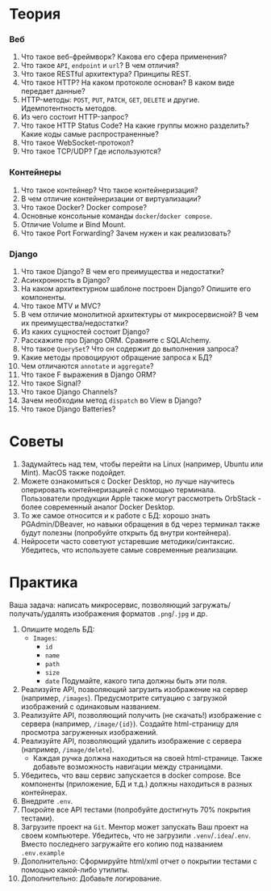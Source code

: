 # Теория
### Веб
1. Что такое веб-фреймворк? Какова его сфера применения?
2. Что такое `API`, `endpoint` и `url`? В чем отличия?
3. Что такое RESTful архитектура? Принципы REST.
4. Что такое HTTP? На каком протоколе основан? В каком виде передает данные?
5. HTTP-методы: `POST`, `PUT`, `PATCH`, `GET`, `DELETE` и другие. Идемпотентность методов.
6. Из чего состоит HTTP-запрос?
7. Что такое HTTP Status Code? На какие группы можно разделить? Какие коды самые распространенные?
8. Что такое WebSocket-протокол?
9. Что такое TCP/UDP? Где используются?

### Контейнеры
1. Что такое контейнер? Что такое контейнеризация?
2. В чем отличие контейнеризации от виртуализации?
3. Что такое Docker? Docker compose?
4. Основные консольные команды `docker`/`docker compose`.
5. Отличие Volume и Bind Mount.
6. Что такое Port Forwarding? Зачем нужен и как реализовать?

### Django
1. Что такое Django? В чем его преимущества и недостатки?
2. Асинхронность в Django?
3. На каком архитектурном шаблоне построен Django? Опишите его компоненты.
4. Что такое MTV и MVC?
5. В чем отличие монолитной архитектуры от микросервисной? В чем их преимущества/недостатки?
6. Из каких сущностей состоит Django?
7. Расскажите про Django ORM. Сравните с SQLAlchemy.
8. Что такое `QuerySet`? Что он содержит до выполнения запроса?
9. Какие методы провоцируют обращение запроса к БД?
10. Чем отличаются `annotate` и `aggregate`?
11. Что такое F выражения в Django ORM?
12. Что такое Signal?
13. Что такое Django Channels?
14. Зачем необходим метод `dispatch` во View в Django?
15. Что такое Django Batteries?

# Советы
1. Задумайтесь над тем, чтобы перейти на Linux (например, Ubuntu или Mint). MacOS также подойдет.
2. Можете ознакомиться с Docker Desktop, но лучше научитесь оперировать контейнеризацией с помощью терминала. Пользователи продукции Apple также могут рассмотреть OrbStack - более современный аналог Docker Desktop.
3. То же самое относится и к работе с БД: хорошо знать PGAdmin/DBeaver, но навыки обращения в бд через терминал также будут полезны (попробуйте открыть бд внутри контейнера).
4. Нейросети часто советуют устаревшие методики/синтаксис. Убедитесь, что используете самые современные реализации.

# Практика
Ваша задача: написать микросервис, позволяющий загружать/получать/удалять изображения форматов `.png`/`.jpg` и др.
1. Опишите модель БД:
   - `Images`:
       - `id`
       - `name`
       - `path`
       - `size`
       - `date`
Подумайте, какого типа должны быть эти поля.
2. Реализуйте API, позволяющий загрузить изображение на сервер (например, `/images`). Предусмотрите ситуацию с загрузкой изображений с одинаковым названием.
3. Реализуйте API, позволяющий получить (не скачать!) изображение с сервера (например, `/image/{id}`). Создайте html-страницу для просмотра загруженных изображений.
4. Реализуйте API, позволяющий удалить изображение с сервера (например, `/image/delete`).
    - Каждая ручка должна находиться на своей html-странице. Также добавьте возможность навигации между страницами.
6. Убедитесь, что ваш сервис запускается в docker compose. Все компоненты (приложение, БД и т.д.) должны находиться в разных контейнерах.
7. Внедрите `.env`.
8. Покройте все API тестами (попробуйте достигнуть 70% покрытия тестами).
9. Загрузите проект на `Git`. Ментор может запускать Ваш проект на своем компьютере. Убедитесь, что не загрузили `.venv`/`.idea`/`.env`. Вместо последнего загружайте его копию под названием `.env.example`
10. Дополнительно: Сформируйте html/xml отчет о покрытии тестами с помощью какой-либо утилиты.
11. Дополнительно: Добавьте логирование.
